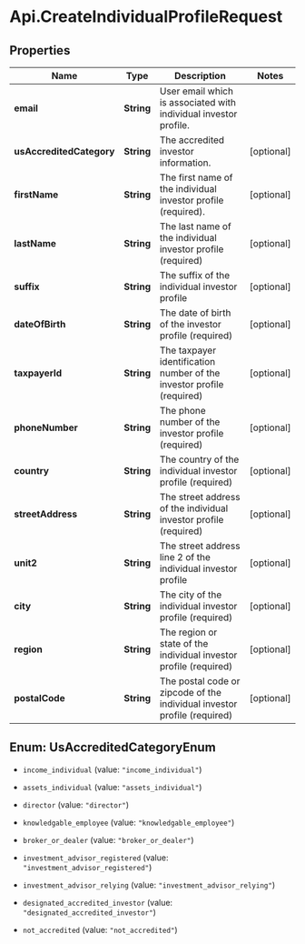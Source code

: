 # Api.CreateIndividualProfileRequest

## Properties

Name | Type | Description | Notes
------------ | ------------- | ------------- | -------------
**email** | **String** | User email which is associated with individual investor profile. | 
**usAccreditedCategory** | **String** | The accredited investor information. | [optional] 
**firstName** | **String** | The first name of the individual investor profile (required). | [optional] 
**lastName** | **String** | The last name of the individual investor profile (required) | [optional] 
**suffix** | **String** | The suffix of the individual investor profile | [optional] 
**dateOfBirth** | **String** | The date of birth of the investor profile (required) | [optional] 
**taxpayerId** | **String** | The taxpayer identification number of the investor profile (required) | [optional] 
**phoneNumber** | **String** | The phone number of the investor profile (required) | [optional] 
**country** | **String** | The country of the individual investor profile (required) | [optional] 
**streetAddress** | **String** | The street address of the individual investor profile (required) | [optional] 
**unit2** | **String** | The street address line 2 of the individual investor profile | [optional] 
**city** | **String** | The city of the individual investor profile (required) | [optional] 
**region** | **String** | The region or state of the individual investor profile (required) | [optional] 
**postalCode** | **String** | The postal code or zipcode of the individual investor profile (required) | [optional] 



## Enum: UsAccreditedCategoryEnum


* `income_individual` (value: `"income_individual"`)

* `assets_individual` (value: `"assets_individual"`)

* `director` (value: `"director"`)

* `knowledgable_employee` (value: `"knowledgable_employee"`)

* `broker_or_dealer` (value: `"broker_or_dealer"`)

* `investment_advisor_registered` (value: `"investment_advisor_registered"`)

* `investment_advisor_relying` (value: `"investment_advisor_relying"`)

* `designated_accredited_investor` (value: `"designated_accredited_investor"`)

* `not_accredited` (value: `"not_accredited"`)




